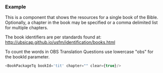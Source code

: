 
### Example

This is a component that shows the resources for a single book of the Bible. Optionally, a chapter in the book may be specified or a comma delimited list for multiple chapters.

The book identifiers are per standards found at:
http://ubsicap.github.io/usfm/identification/books.html

To count the words in OBS Translation Questions use lowercase "obs" for the bookId parameter.

```js
<BookPackageTq bookId='tit' chapter="" clear={true}/>
```


